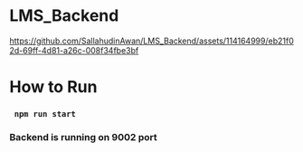 # LMS_Backend

https://github.com/SallahudinAwan/LMS_Backend/assets/114164999/eb21f02d-69ff-4d81-a26c-008f34fbe3bf

# How to Run

### ` npm run start`
### Backend is running on 9002 port

 
